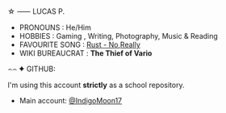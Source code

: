 ☆ ⸺ LUCAS P.

- PRONOUNS : He/Him
- HOBBIES : Gaming , Writing, Photography, Music & Reading
- FAVOURITE SONG : [Rust - No,Really](https://youtu.be/NqKA4Lv-BP4?si=AVOeDBFReyp15_eF)
- WIKI BUREAUCRAT : <strong>The Thief of Vario</strong>


⌢⌢ ✦ GITHUB:

I'm using this account <strong>strictly</strong> as a school repository.
- Main account: [@IndigoMoon17](https://github.com/IndigoMoon17)
